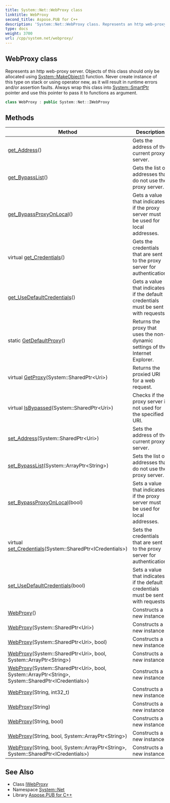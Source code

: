 ```yaml
---
title: System::Net::WebProxy class
linktitle: WebProxy
second_title: Aspose.PUB for C++
description: 'System::Net::WebProxy class. Represents an http web-proxy server. Objects of this class should only be allocated using System::MakeObject() function. Never create instance of this type on stack or using operator new, as it will result in runtime errors and/or assertion faults. Always wrap this class into System::SmartPtr pointer and use this pointer to pass it to functions as argument in C++.'
type: docs
weight: 3700
url: /cpp/system.net/webproxy/
---
```

## WebProxy class


Represents an http web-proxy server. Objects of this class should only be allocated using [System::MakeObject()](../../system/makeobject/) function. Never create instance of this type on stack or using operator new, as it will result in runtime errors and/or assertion faults. Always wrap this class into [System::SmartPtr](../../system/smartptr/) pointer and use this pointer to pass it to functions as argument.

```cpp
class WebProxy : public System::Net::IWebProxy
```

## Methods

| Method | Description |
| --- | --- |
| [get_Address](./get_address/)() | Gets the address of the current proxy server. |
| [get_BypassList](./get_bypasslist/)() | Gets the list of addresses that do not use the proxy server. |
| [get_BypassProxyOnLocal](./get_bypassproxyonlocal/)() | Gets a value that indicates if the proxy server must be used for local addresses. |
| virtual [get_Credentials](./get_credentials/)() | Gets the credentials that are sent to the proxy server for authentication. |
| [get_UseDefaultCredentials](./get_usedefaultcredentials/)() | Gets a value that indicates if the default credentials must be sent with requests. |
| static [GetDefaultProxy](./getdefaultproxy/)() | Returns the proxy that uses the non-dynamic settings of the Internet Explorer. |
| virtual [GetProxy](./getproxy/)(System::SharedPtr\<Uri\>) | Returns the proxied URI for a web request. |
| virtual [IsBypassed](./isbypassed/)(System::SharedPtr\<Uri\>) | Checks if the proxy server is not used for the specified URI. |
| [set_Address](./set_address/)(System::SharedPtr\<Uri\>) | Sets the address of the current proxy server. |
| [set_BypassList](./set_bypasslist/)(System::ArrayPtr\<String\>) | Sets the list of addresses that do not use the proxy server. |
| [set_BypassProxyOnLocal](./set_bypassproxyonlocal/)(bool) | Sets a value that indicates if the proxy server must be used for local addresses. |
| virtual [set_Credentials](./set_credentials/)(System::SharedPtr\<ICredentials\>) | Sets the credentials that are sent to the proxy server for authentication. |
| [set_UseDefaultCredentials](./set_usedefaultcredentials/)(bool) | Sets a value that indicates if the default credentials must be sent with requests. |
| [WebProxy](./webproxy/)() | Constructs a new instance. |
| [WebProxy](./webproxy/)(System::SharedPtr\<Uri\>) | Constructs a new instance. |
| [WebProxy](./webproxy/)(System::SharedPtr\<Uri\>, bool) | Constructs a new instance. |
| [WebProxy](./webproxy/)(System::SharedPtr\<Uri\>, bool, System::ArrayPtr\<String\>) | Constructs a new instance. |
| [WebProxy](./webproxy/)(System::SharedPtr\<Uri\>, bool, System::ArrayPtr\<String\>, System::SharedPtr\<ICredentials\>) | Constructs a new instance. |
| [WebProxy](./webproxy/)(String, int32_t) | Constructs a new instance. |
| [WebProxy](./webproxy/)(String) | Constructs a new instance. |
| [WebProxy](./webproxy/)(String, bool) | Constructs a new instance. |
| [WebProxy](./webproxy/)(String, bool, System::ArrayPtr\<String\>) | Constructs a new instance. |
| [WebProxy](./webproxy/)(String, bool, System::ArrayPtr\<String\>, System::SharedPtr\<ICredentials\>) | Constructs a new instance. |
## See Also

* Class [IWebProxy](../iwebproxy/)
* Namespace [System::Net](../)
* Library [Aspose.PUB for C++](../../)
